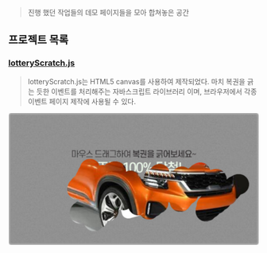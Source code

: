 > 진행 했던 작업들의 데모 페이지들을 모아 합쳐놓은 공간

## 프로젝트 목록

### [lotteryScratch.js](https://ryujun.github.io/demos/lotteryScratch/)
>lotteryScratch.js는 HTML5 canvas를 사용하여 제작되었다. 마치 복권을 긁는 듯한 이벤트를 처리해주는 자바스크립트 라이브러리 이며, 브라우저에서 각종 이벤트 페이지 제작에 사용될 수 있다.

![lotteryScratch Example](./images/lotteryScratch_01.png)